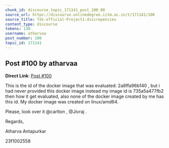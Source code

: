 ```yaml
---
chunk_id: discourse_topic_171141_post_100_00
source_url: https://discourse.onlinedegree.iitm.ac.in/t/171141/100
source_title: Tds-official-Project1-discrepencies
content_type: discourse
tokens: 138
username: atharvaa
post_number: 100
topic_id: 171141
---
```


## Post #100 by atharvaa

**Direct Link**: [Post #100](https://discourse.onlinedegree.iitm.ac.in/t/171141/100)

This is the id of the docker image that was evaluated: 2a8ffa96b140 , but i had never provided this docker image instead my image id is 735a5a477fb2 then how it get evaluated, also none of the docker image created by me has this id. My docker image was created on linux/amd64.

Please, look over it @carlton , @Jivraj .

Regards,

Atharva Antapurkar

23f1002558
